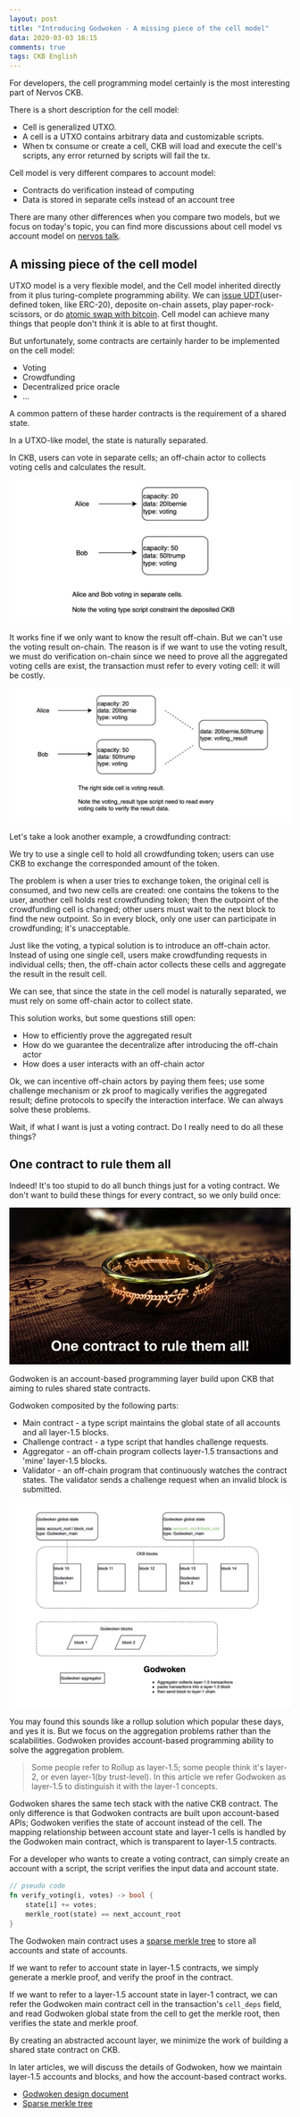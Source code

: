 ```yaml
---
layout: post
title: "Introducing Godwoken - A missing piece of the cell model"
data: 2020-03-03 16:15
comments: true
tags: CKB English
---
```


For developers, the cell programming model certainly is the most interesting part of Nervos CKB.

There is a short description for the cell model:

* Cell is generalized UTXO.
* A cell is a UTXO contains arbitrary data and customizable scripts.
* When tx consume or create a cell, CKB will load and execute the cell's scripts, any error returned by scripts will fail the tx.

Cell model is very different compares to account model:

* Contracts do verification instead of computing
* Data is stored in separate cells instead of an account tree

There are many other differences when you compare two models, but we focus on today's topic, you can find more discussions about cell model vs account model on [nervos talk].

## A missing piece of the cell model

UTXO model is a very flexible model, and the Cell model inherited directly from it plus turing-complete programming ability. We can [issue UDT](https://talk.nervos.org/t/rfc-simple-udt-draft-spec/4333)(user-defined token, like ERC-20), deposite on-chain assets, play paper-rock-scissors, or do [atomic swap with bitcoin](https://talk.nervos.org/t/summa-bitcoin-spv-utils/4162). Cell model can achieve many things that people don't think it is able to at first thought.

But unfortunately, some contracts are certainly harder to be implemented on the cell model:

* Voting
* Crowdfunding
* Decentralized price oracle
* ...

A common pattern of these harder contracts is the requirement of a shared state.

In a UTXO-like model, the state is naturally separated.

In CKB, users can vote in separate cells; an off-chain actor to collects voting cells and calculates the result.

![voting in separate cells](/assets/images/godwoken1/voting.jpg)

It works fine if we only want to know the result off-chain. But we can't use the voting result on-chain. The reason is if we want to use the voting result, we must do verification on-chain since we need to prove all the aggregated voting cells are exist, the transaction must refer to every voting cell: it will be costly.

![voting result](/assets/images/godwoken1/voting_result.jpg)

Let's take a look another example, a crowdfunding contract:

We try to use a single cell to hold all crowdfunding token; users can use CKB to exchange the corresponded amount of the token.

The problem is when a user tries to exchange token, the original cell is consumed, and two new cells are created: one contains the tokens to the user, another cell holds rest crowdfunding token; then the outpoint of the crowdfunding cell is changed; other users must wait to the next block to find the new outpoint. So in every block, only one user can participate in crowdfunding; it's unacceptable.

Just like the voting, a typical solution is to introduce an off-chain actor. Instead of using one single cell, users make crowdfunding requests in individual cells; then, the off-chain actor collects these cells and aggregate the result in the result cell.

We can see, that since the state in the cell model is naturally separated, we must rely on some off-chain actor to collect state.

This solution works, but some questions still open:

* How to efficiently prove the aggregated result
* How do we guarantee the decentralize after introducing the off-chain actor
* How does a user interacts with an off-chain actor

Ok, we can incentive off-chain actors by paying them fees; use some challenge mechanism or zk proof to magically verifies the aggregated result; define protocols to specify the interaction interface. We can always solve these problems.

Wait, if what I want is just a voting contract. Do I really need to do all these things?

## One contract to rule them all

Indeed! It's too stupid to do all bunch things just for a voting contract. We don't want to build these things for every contract, so we only build once:

![One contract to rule them all](/assets/images/godwoken1/one-contract-to-rule-them-all.jpg)

Godwoken is an account-based programming layer build upon CKB that aiming to rules shared state contracts.

Godwoken composited by the following parts:

* Main contract - a type script maintains the global state of all accounts and all layer-1.5 blocks.
* Challenge contract - a type script that handles challenge requests.
* Aggregator - an off-chain program collects layer-1.5 transactions and 'mine' layer-1.5 blocks.
* Validator - an off-chain program that continuously watches the contract states. The validator sends a challenge request when an invalid block is submitted.

![Godwoken components](/assets/images/godwoken1/godwoken-components.jpg)

You may found this sounds like a rollup solution which popular these days, and yes it is. But we focus on the aggregation problems rather than the scalabilities. Godwoken provides account-based programming ability to solve the aggregation problem.

> Some people refer to Rollup as layer-1.5; some people think it's layer-2, or even layer-1(by trust-level). In this article we refer Godwoken as layer-1.5 to distinguish it with the layer-1 concepts.

Godwoken shares the same tech stack with the native CKB contract. The only difference is that Godwoken contracts are built upon account-based APIs; Godwoken verifies the state of account instead of the cell. The mapping relationship between account state and layer-1 cells is handled by the Godwoken main contract, which is transparent to layer-1.5 contracts.

For a developer who wants to create a voting contract, can simply create an account with a script, the script verifies the input data and account state.

``` rust
// pseudo code
fn verify_voting(i, votes) -> bool {
    state[i] += votes;
    merkle_root(state) == next_account_root
}
```

The Godwoken main contract uses a [sparse merkle tree] to store all accounts and state of accounts.

If we want to refer to account state in layer-1.5 contracts, we simply generate a merkle proof, and verify the proof in the contract.

If we want to refer to a layer-1.5 account state in layer-1 contract, we can refer the Godwoken main contract cell in the transaction's `cell_deps` field, and read Godwoken global state from the cell to get the merkle root, then verifies the state and merkle proof.

By creating an abstracted account layer, we minimize the work of building a shared state contract on CKB.

In later articles, we will discuss the details of Godwoken, how we maintain layer-1.5 accounts and blocks, and how the account-based contract works.

* [Godwoken design document](https://github.com/jjyr/godwoken/blob/master/docs/design.md)
* [Sparse merkle tree](https://justjjy.com/An-optimized-compact-sparse-merkle-tree)

[merkle mountain range]: https://github.com/nervosnetwork/merkle-mountain-range "merkle mountain range"
[sparse merkle tree]: https://github.com/jjyr/sparse-merkle-tree "sparse merkle tree"
[nervos talk]: https://talk.nervos.org "nervos talk forum"
